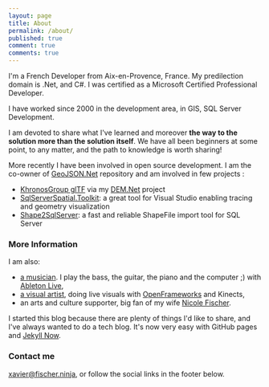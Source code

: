 ```yaml
---
layout: page
title: About
permalink: /about/
published: true
comment: true
comments: true
---
```


I'm a French Developer from Aix-en-Provence, France. My predilection domain is .Net, and C#. I was certified as a Microsoft Certified Professional Developer.

I have worked since 2000 in the development area, in GIS, SQL Server Development.

I am devoted to share what I've learned and moreover **the way to the solution more than the solution itself**. We have all been beginners at some point, to any matter, and the path to knowledge is worth sharing! 

More recently I have been involved in open source development. I am the co-owner of [GeoJSON.Net](https://github.com/geojson-net) repository and am involved in few projects :
- [KhronosGroup glTF](https://github.com/KhronosGroup/glTF) via my [DEM.Net](https://github.com/dem-net) project
- [SqlServerSpatial.Toolkit](https://github.com/xfischer/SqlServerSpatial.Toolkit): a great tool for Visual Studio enabling tracing and geometry visualization
- [Shape2SqlServer](https://github.com/xfischer/Shape2SqlServer): a fast and reliable ShapeFile import tool for SQL Server

### More Information


I am also:
- [a musician](https://soundcloud.com/xavierfischer). I play the bass, the guitar, the piano and the computer ;) with [Ableton Live](https://www.ableton.com),
- [a visual artist](https://vimeo.com/assoalreves), doing live visuals with [OpenFrameworks](https://openframeworks.cc) and Kinects,
- an arts and culture supporter, big fan of my wife [Nicole Fischer](https://www.facebook.com/nicole.fischer.79677471).

I started this blog because there are plenty of things I'd like to share, and I've always wanted to do a tech blog. It's now very easy with GitHub pages and [Jekyll Now](https://www.jekyllnow.com/).

### Contact me

[xavier@fischer.ninja](mailto:xavier@fischer.ninja), or follow the social links in the footer below.

